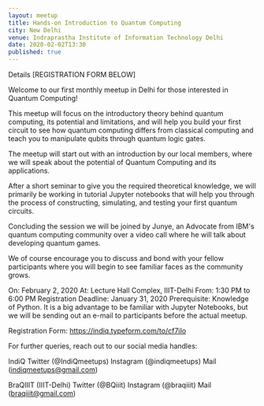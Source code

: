 ```yaml
---
layout: meetup
title: Hands-on Introduction to Quantum Computing
city: New Delhi
venue: Indraprastha Institute of Information Technology Delhi
date: 2020-02-02T13:30
published: true
---
```


Details
[REGISTRATION FORM BELOW]

Welcome to our first monthly meetup in Delhi for those interested in Quantum Computing!

This meetup will focus on the introductory theory behind quantum computing, its potential and limitations, and will help you build your first circuit to see how quantum computing differs from classical computing and teach you to manipulate qubits through quantum logic gates.

The meetup will start out with an introduction by our local members, where we will speak about the potential of Quantum Computing and its applications.

After a short seminar to give you the required theoretical knowledge, we will primarily be working in tutorial Jupyter notebooks that will help you through the process of constructing, simulating, and testing your first quantum circuits.

Concluding the session we will be joined by Junye, an Advocate from IBM's quantum computing community over a video call where he will talk about developing quantum games.

We of course encourage you to discuss and bond with your fellow participants where you will begin to see familiar faces as the community grows.

On: February 2, 2020
At: Lecture Hall Complex, IIIT-Delhi
From: 1:30 PM to 6:00 PM
Registration Deadline: January 31, 2020
Prerequisite: Knowledge of Python. It is a big advantage to be familiar with Jupyter Notebooks, but we will be sending out an e-mail to participants before the actual meetup.

Registration Form: https://indiq.typeform.com/to/cf7iIo

For further queries, reach out to our social media handles:

IndiQ
Twitter (@IndiQmeetups)
Instagram (@indiqmeetups)
Mail (indiqmeetups@gmail.com)

BraQIIIT (IIIT-Delhi)
Twitter (@BQiiit)
Instagram (@braqiiit)
Mail (braqiiit@gmail.com)